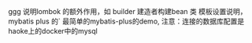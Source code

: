 ggg
说明lombok  的额外作用，如 builder 建造者构建bean
类 模板设置说明，
mybatis plus 的`
最简单的mybatis-plus的demo, 注意：连接的数据库配置是haoke上的docker中的mysql